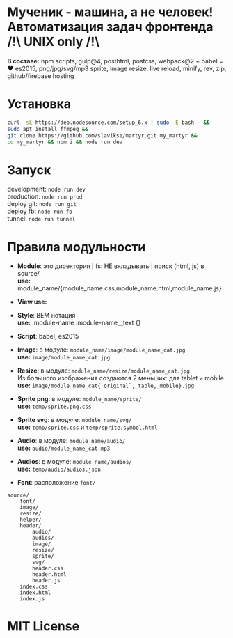 # Мученик - машина, а не человек! Автоматизация задач фронтенда /!\ UNIX only /!\   
**В составе:**
npm scripts, gulp@4, posthtml, postcss, webpack@2 + babel = ❤ es2015, png/jpg/svg/mp3 sprite, image resize, live reload, minify, rev, zip, github/firebase hosting

# Установка
```sh
curl -sL https://deb.nodesource.com/setup_6.x | sudo -E bash - &&
sudo apt install ffmpeg &&
git clone https://github.com/slavikse/martyr.git my_martyr &&
cd my_martyr && npm i && node run dev
```
# Запуск
development: ```node run dev```   
production: ```node run prod```   
deploy git: ```node run git```   
deploy fb: ```node run fb```   
tunnel: ```node run tunnel```   

# Правила модульности
* **Module**: это директория | fs: НЕ вкладывать | поиск (html, js) в source/   
  **use:** module_name/{module_name.css,module_name.html,module_name.js}   

* **View use:** <include src='module_name/module_name.html'></include>   

* **Style**: BEM нотация   
  **use:** .module-name .module-name__text {}   

* **Script**: babel, es2015   

* **Image**: в модуле: ```module_name/image/module_name_cat.jpg```  
  **use:** ```image/module_name_cat.jpg```
  
* **Resize**: в модуле: ```module_name/resize/module_name_cat.jpg```   
  Из большого изображения создаются 2 меньших: для tablet и mobile    
  **use:** ```image/module_name_cat{`original`,_table,_mobile}.jpg```
  
* **Sprite png**: в модуле: ```module_name/sprite/```   
  **use:** ```temp/sprite.png.css```

* **Sprite svg**: в модуле: ```module_name/svg/```   
  **use:** ```temp/sprite.css``` и ```temp/sprite.symbol.html```

* **Audio**: в модуле: ```module_name/audio/```   
  **use:** ```audio/module_name_cat.mp3```

* **Audios**: в модуле: ```module_name/audios/```   
  **use:** ```temp/audio/audios.json```   

* **Font**: расположение ```font/```   

```
source/
    font/
    image/
    resize/
    helper/
    header/
        audio/
        audios/
        image/
        resize/
        sprite/
        svg/
        header.css
        header.html
        header.js
    index.css
    index.html
    index.js
```
# MIT License
